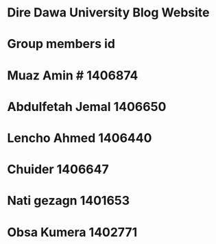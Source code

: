 # Dire Dawa University Blog Website

# Group members                 id

# Muaz Amin                     # 1406874

# Abdulfetah Jemal              1406650 

# Lencho Ahmed                  1406440  

# Chuider                       1406647 

# Nati gezagn                   1401653

# Obsa Kumera                   1402771
